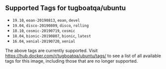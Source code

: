 ## Supported Tags for tugboatqa/ubuntu

* `19.10`, `eoan-20190813`, `eoan`, `devel`
* `19.04`, `disco-20190809`, `disco`, `rolling`
* `18.10`, `cosmic-20190719`, `cosmic`
* `18.04`, `bionic-20190807`, `bionic`, `latest`
* `16.04`, `xenial-20190720`, `xenial`

The above tags are currently supported. Visit https://hub.docker.com/r/tugboatqa/ubuntu/tags/ to see a list of all available tags for this image, including those that are no longer supported.
